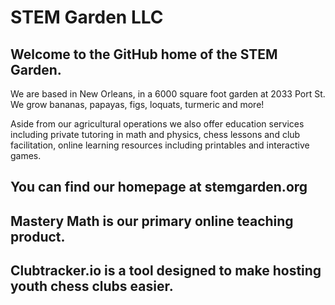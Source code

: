 # STEM Garden LLC

## Welcome to the GitHub home of the STEM Garden.

We are based in New Orleans, in a 6000 square foot garden at 2033 Port St.
We grow bananas, papayas, figs, loquats, turmeric and more!

Aside from our agricultural operations we also offer education services including
private tutoring in math and physics, chess lessons and club facilitation, online 
learning resources including printables and interactive games.

## You can find our homepage at stemgarden.org

## Mastery Math is our primary online teaching product.

## Clubtracker.io is a tool designed to make hosting youth chess clubs easier.